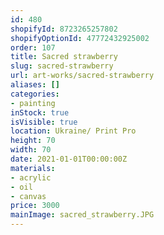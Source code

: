 ```yaml
---
id: 480
shopifyId: 8723265257802
shopifyOptionId: 47772432925002
order: 107
title: Sacred strawberry
slug: sacred-strawberry
url: art-works/sacred-strawberry
aliases: []
categories:
- painting
inStock: true
isVisible: true
location: Ukraine/ Print Pro
height: 70
width: 70
date: 2021-01-01T00:00:00Z
materials:
- acrylic
- oil
- canvas
price: 3000
mainImage: sacred_strawberry.JPG
---
```

